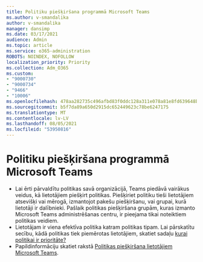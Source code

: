 ```yaml
---
title: Politiku piešķiršana programmā Microsoft Teams
ms.author: v-smandalika
author: v-smandalika
manager: dansimp
ms.date: 03/17/2021
audience: Admin
ms.topic: article
ms.service: o365-administration
ROBOTS: NOINDEX, NOFOLLOW
localization_priority: Priority
ms.collection: Adm_O365
ms.custom:
- "9000730"
- "9000734"
- "9466"
- "10006"
ms.openlocfilehash: 478aa282735c496afbd83f0ddc128a311e078a81e8fd639648b90a815b14c79c
ms.sourcegitcommit: b5f7da89a650d2915dc652449623c78be6247175
ms.translationtype: MT
ms.contentlocale: lv-LV
ms.lasthandoff: 08/05/2021
ms.locfileid: "53950816"
---
```

# <a name="assign-policies-in-microsoft-teams"></a>Politiku piešķiršana programmā Microsoft Teams

- Lai ērti pārvaldītu politikas savā organizācijā, Teams piedāvā vairākus veidus, kā lietotājiem piešķirt politikas. Piešķiriet politiku tieši lietotājiem atsevišķi vai mērogā, izmantojot pakešu piešķiršanu, vai grupai, kurā lietotāji ir dalībnieki.  Pašlaik politikas piešķiršana grupām, kuras izmanto Microsoft Teams administrēšanas centru, ir pieejama tikai noteiktiem politikas veidiem. 
- Lietotājam ir viena efektīva politika katram politikas tipam. Lai pārskatītu secību, kādā politikas tiek piemērotas lietotājiem, skatiet sadaļu [kurai politikai ir prioritāte?](https://docs.microsoft.com/microsoftteams/assign-policies#which-policy-takes-precedence)
- Papildinformāciju skatiet rakstā [Politikas piešķiršana lietotājiem Microsoft Teams](https://docs.microsoft.com/microsoftteams/assign-policies).

